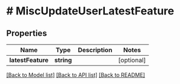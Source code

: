 # # MiscUpdateUserLatestFeature

## Properties

Name | Type | Description | Notes
------------ | ------------- | ------------- | -------------
**latestFeature** | **string** |  | [optional] 

[[Back to Model list]](../../README.md#documentation-for-models) [[Back to API list]](../../README.md#documentation-for-api-endpoints) [[Back to README]](../../README.md)


